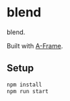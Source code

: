 # blend

blend.

Built with [A-Frame](https://aframe.io).

## Setup

```sh
npm install
npm run start
```
